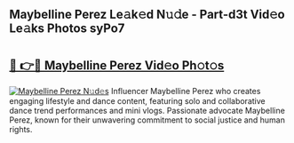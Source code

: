 ## Maybelline Perez Le𝚊k𝚎d N𝚞𝚍e - Part-d3t Vid𝚎o Le𝚊ks Photos syPo7

# <h2><a href="http://fbe8cl.evod.top/?m=Maybelline+Perez">🔗 👉🔴 Maybelline Perez Vid𝚎o Ph𝚘t𝚘s</a></h2>

[![Maybelline Perez N𝚞d𝚎s](https://i.imgur.com/8V9OHl7.gif)](http://fbe8cl.evod.top/?m=Maybelline+Perez)
Influencer Maybelline Perez who creates engaging lifestyle and dance content, featuring solo and collaborative dance trend performances and mini vlogs. Passionate advocate Maybelline Perez, known for their unwavering commitment to social justice and human rights. 
